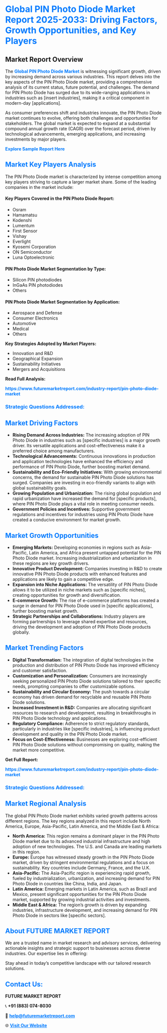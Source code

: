 <h1 style="color: #007BFF;">Global PIN Photo Diode Market Report 2025-2033: Driving Factors, Growth Opportunities, and Key Players</h1>

<section id="overview">
<h2>Market Report Overview</h2>
<p>The <a href="https://www.futuremarketreport.com/industry-report/pin-photo-diode-market" style="color: #007BFF; text-decoration: none;"><strong>Global PIN Photo Diode Market</strong></a> is witnessing significant growth, driven by increasing demand across various industries. This report delves into the key aspects of the PIN Photo Diode market, providing a comprehensive analysis of its current status, future potential, and challenges. The demand for PIN Photo Diode has surged due to its wide-ranging applications in industries such as [insert industries], making it a critical component in modern-day [applications].</p>
<p>As consumer preferences shift and industries innovate, the PIN Photo Diode market continues to evolve, offering both challenges and opportunities for stakeholders. The global market is expected to expand at a substantial compound annual growth rate (CAGR) over the forecast period, driven by technological advancements, emerging applications, and increasing investments by major players.</p>
</section>

<section id="overview">
<p><a href="https://www.futuremarketreport.com/request-sample/reportId=53326" style="color: #007BFF; text-decoration: none;"><strong>Explore Sample Report Here</strong></a></p>
</section>

<section id="key-players">
<h2 style="color: #007BFF;">Market Key Players Analysis</h2>
<p>The PIN Photo Diode market is characterized by intense competition among key players striving to capture a larger market share. Some of the leading companies in the market include:</p>
<h4>Key Players Covered in the PIN Photo Diode Report:</h4>
<ul><li>Osram</li><li>Hamamatsu</li><li>Kodenshi</li><li>Lumentum</li><li>First Sensor</li><li>Vishay</li><li>Everlight</li><li>Kyosemi Corporation</li><li>ON Semiconductor</li><li>Luna Optoelectronic</li></ul>
<h4>PIN Photo Diode Market Segmentation by Type:</h4>
<ul><li>Silicon PIN photodiodes</li><li>InGaAs PIN photodiodes</li><li>Others</li></ul>

<h4>PIN Photo Diode Market Segmentation by Application:</h4>
<ul><li>Aerospace and Defense</li><li>Consumer Electronics</li><li>Automotive</li><li>Medical</li><li>Others</li></ul>
<p><strong>Key Strategies Adopted by Market Players:</strong></p>
<ul>
<li>Innovation and R&D</li>
<li>Geographical Expansion</li>
<li>Sustainability Initiatives</li>
<li>Mergers and Acquisitions</li>
</ul>
</section>

<section>
<p><strong>Read Full Analysis: </strong></p><a href="https://www.futuremarketreport.com/industry-report/pin-photo-diode-market" style="color: #007BFF; text-decoration: none;"><strong>https://www.futuremarketreport.com/industry-report/pin-photo-diode-market</strong></a>
<h3 style="color: #007BFF;">Strategic Questions Addressed:</h3>
</section>

<section id="driving-factors">
<h2 style="color: #007BFF;">Market Driving Factors</h2>
<ul>
<li><strong>Rising Demand Across Industries:</strong> The increasing adoption of PIN Photo Diode in industries such as [specific industries] is a major growth driver. Its versatile applications and cost-effectiveness make it a preferred choice among manufacturers.</li>
<li><strong>Technological Advancements:</strong> Continuous innovations in production and application technologies have enhanced the efficiency and performance of PIN Photo Diode, further boosting market demand.</li>
<li><strong>Sustainability and Eco-Friendly Initiatives:</strong> With growing environmental concerns, the demand for sustainable PIN Photo Diode solutions has surged. Companies are investing in eco-friendly variants to align with global sustainability goals.</li>
<li><strong>Growing Population and Urbanization:</strong> The rising global population and rapid urbanization have increased the demand for [specific products], where PIN Photo Diode plays a vital role in meeting consumer needs.</li>
<li><strong>Government Policies and Incentives:</strong> Supportive government regulations and incentives for industries using PIN Photo Diode have created a conducive environment for market growth.</li>
</ul>
</section>

<section id="growth-opportunities">
<h2 style="color: #007BFF;">Market Growth Opportunities</h2>
<ul>
<li><strong>Emerging Markets:</strong> Developing economies in regions such as Asia-Pacific, Latin America, and Africa present untapped potential for the PIN Photo Diode market. Increasing industrialization and urbanization in these regions are key growth drivers.</li>
<li><strong>Innovative Product Development:</strong> Companies investing in R&D to create innovative PIN Photo Diode products with enhanced features and applications are likely to gain a competitive edge.</li>
<li><strong>Expansion into Niche Applications:</strong> The versatility of PIN Photo Diode allows it to be utilized in niche markets such as [specific niches], creating opportunities for growth and diversification.</li>
<li><strong>E-commerce Growth:</strong> The rise of e-commerce platforms has created a surge in demand for PIN Photo Diode used in [specific applications], further boosting market growth.</li>
<li><strong>Strategic Partnerships and Collaborations:</strong> Industry players are forming partnerships to leverage shared expertise and resources, driving the development and adoption of PIN Photo Diode products globally.</li>
</ul>
</section>

<section id="trending-factors">
<h2 style="color: #007BFF;">Market Trending Factors</h2>
<ul>
<li><strong>Digital Transformation:</strong> The integration of digital technologies in the production and distribution of PIN Photo Diode has improved efficiency and customer satisfaction.</li>
<li><strong>Customization and Personalization:</strong> Consumers are increasingly seeking personalized PIN Photo Diode solutions tailored to their specific needs, prompting companies to offer customizable options.</li>
<li><strong>Sustainability and Circular Economy:</strong> The push towards a circular economy has driven demand for recyclable and reusable PIN Photo Diode solutions.</li>
<li><strong>Increased Investment in R&D:</strong> Companies are allocating significant resources to research and development, resulting in breakthroughs in PIN Photo Diode technology and applications.</li>
<li><strong>Regulatory Compliance:</strong> Adherence to strict regulatory standards, particularly in industries like [specific industries], is influencing product development and quality in the PIN Photo Diode market.</li>
<li><strong>Focus on Cost-Effectiveness:</strong> Businesses are exploring cost-efficient PIN Photo Diode solutions without compromising on quality, making the market more competitive.</li>
</ul>
</section>

<section>
<p><strong>Get Full Report: </strong></p><a href="https://www.futuremarketreport.com/industry-report/pin-photo-diode-market" style="color: #007BFF; text-decoration: none;"><strong>https://www.futuremarketreport.com/industry-report/pin-photo-diode-market</strong></a>
<h3 style="color: #007BFF;">Strategic Questions Addressed:</h3>
</section>


<section id="regional-analysis">
<h2 style="color: #007BFF;">Market Regional Analysis</h2>
<p>The global PIN Photo Diode market exhibits varied growth patterns across different regions. The key regions analyzed in this report include North America, Europe, Asia-Pacific, Latin America, and the Middle East & Africa:</p>
<ul>
<li><strong>North America:</strong> This region remains a dominant player in the PIN Photo Diode market due to its advanced industrial infrastructure and high adoption of new technologies. The U.S. and Canada are leading markets in this region.</li>
<li><strong>Europe:</strong> Europe has witnessed steady growth in the PIN Photo Diode market, driven by stringent environmental regulations and a focus on sustainability. Key countries include Germany, France, and the U.K.</li>
<li><strong>Asia-Pacific:</strong> The Asia-Pacific region is experiencing rapid growth, fueled by industrialization, urbanization, and increasing demand for PIN Photo Diode in countries like China, India, and Japan.</li>
<li><strong>Latin America:</strong> Emerging markets in Latin America, such as Brazil and Mexico, present significant opportunities for the PIN Photo Diode market, supported by growing industrial activities and investments.</li>
<li><strong>Middle East & Africa:</strong> The region’s growth is driven by expanding industries, infrastructure development, and increasing demand for PIN Photo Diode in sectors like [specific sectors].</li>
</ul>
</section>

<footer>
<h2 style="color: #007BFF;">About FUTURE MARKET REPORT</h2>
<p>We are a trusted name in market research and advisory services, delivering actionable insights and strategic support to businesses across diverse industries. Our expertise lies in offering:</p>

<p>Stay ahead in today’s competitive landscape with our tailored research solutions.</p>

<h2 style="color: #007BFF;">Contact Us:</h2>
<p><strong>FUTURE MARKET REPORT</strong></p>
<p>📞 <strong>+91 (883) 074-8030</strong></p>
<p>📧 <strong><a href="mailto:help@futuremarketreport.com" style="color: #007BFF;">help@futuremarketreport.com</a></strong></p>
<p>🌐 <strong><a href="https://www.futuremarketreport.com/" style="color: #007BFF;">Visit Our Website</a></strong></p>
</footer>